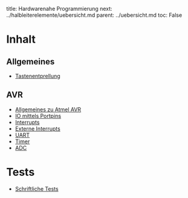 title: Hardwarenahe Programmierung
next: ../halbleiterelemente/uebersicht.md
parent: ../uebersicht.md
toc: False

# Inhalt
## Allgemeines
* [Tastenentprellung]({filename}tastenentprellung.md)

## AVR
* [Allgemeines zu Atmel AVR]({filename}avr_allgemein.md)
* [IO mittels Portpins]({filename}avr_port_io.md)
* [Interrupts]({filename}avr_interrupts.md)
* [Externe Interrupts]({filename}avr_externer_interrupt.md)
* [UART]({filename}avr_uart.md)
* [Timer]({filename}avr_timer.md)
* [ADC]({filename}avr_adc.md)

# Tests
* [Schriftliche Tests]({filename}test_hardwarenahe_programmierung.md)
